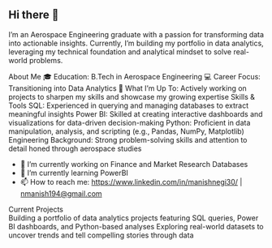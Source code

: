## Hi there 👋

I’m an Aerospace Engineering graduate with a passion for transforming data into actionable insights. Currently, I’m building my portfolio in data analytics, leveraging my technical foundation and analytical mindset to solve real-world problems.

About Me
🎓 Education: B.Tech in Aerospace Engineering
💻 Career Focus: Transitioning into Data Analytics
🌱 What I’m Up To: Actively working on projects to sharpen my skills and showcase my growing expertise
Skills & Tools
SQL: Experienced in querying and managing databases to extract meaningful insights
Power BI: Skilled at creating interactive dashboards and visualizations for data-driven decision-making
Python: Proficient in data manipulation, analysis, and scripting (e.g., Pandas, NumPy, Matplotlib)
Engineering Background: Strong problem-solving skills and attention to detail honed through aerospace studies
- 🔭 I’m currently working on Finance and Market Research Databases
- 🌱 I’m currently learning PowerBI
- 📫 How to reach me: https://www.linkedin.com/in/manishnegi30/ | nmanish194@gmail.com

Current Projects                                                                                                     
Building a portfolio of data analytics projects featuring SQL queries, Power BI dashboards, and Python-based analyses
Exploring real-world datasets to uncover trends and tell compelling stories through data
